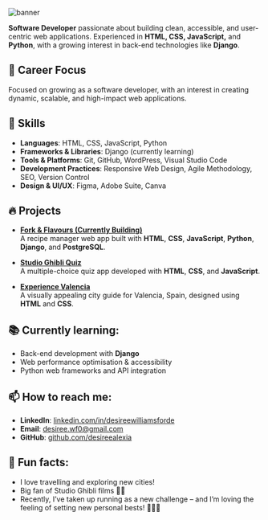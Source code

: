 ![banner](https://github.com/desireealexia/desireealexia/assets/130295888/fa432496-0600-41c6-ba79-b8885b60be28)

**Software Developer** passionate about building clean, accessible, and user-centric web applications. Experienced in **HTML, CSS, JavaScript,** and **Python**, with a growing interest in back-end technologies like **Django**.

## 💼 Career Focus
Focused on growing as a software developer, with an interest in creating dynamic, scalable, and high-impact web applications.

## 🚀 Skills
- **Languages**: HTML, CSS, JavaScript, Python 
- **Frameworks & Libraries**: Django (currently learning)
- **Tools & Platforms**: Git, GitHub, WordPress, Visual Studio Code
- **Development Practices**: Responsive Web Design, Agile Methodology, SEO, Version Control
- **Design & UI/UX**: Figma, Adobe Suite, Canva

## 🔥 Projects
- [**Fork & Flavours (Currently Building)**](https://github.com/desireealexia/fork_and_flavour)  
  A recipe manager web app built with **HTML**, **CSS**, **JavaScript**, **Python**, **Django**, and **PostgreSQL**.
  
- [**Studio Ghibli Quiz**](https://github.com/desireealexia/Studio-Ghibli-Quiz)  
  A multiple-choice quiz app developed with **HTML**, **CSS**, and **JavaScript**.

- [**Experience Valencia**](https://github.com/desireealexia/Experience-Valencia)  
  A visually appealing city guide for Valencia, Spain, designed using **HTML** and **CSS**.

## 📚 Currently learning:
- Back-end development with **Django**
- Web performance optimisation & accessibility
- Python web frameworks and API integration
  
## 📫 How to reach me:
- **LinkedIn**: [linkedin.com/in/desireewilliamsforde](https://www.linkedin.com/in/desireewilliamsforde/)
- **Email**: desiree.wf0@gmail.com
- **GitHub**: [github.com/desireealexia](https://github.com/desireealexia)

## 🎉 Fun facts:
- I love travelling and exploring new cities!
- Big fan of Studio Ghibli films 🎥🍿
- Recently, I’ve taken up running as a new challenge – and I’m loving the feeling of setting new personal bests! 🏃‍♀️💨
